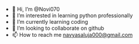 - 👋 Hi, I’m @Novi070
- 👀 I’m interested in learning python professionally
- 🌱 I’m currently learning coding
- 💞️ I’m looking to collaborate on github
- 📫 How to reach me navyasaluja000@gmail.com

<!---
Novi070/Novi070 is a ✨ special ✨ repository because its `README.md` (this file) appears on your GitHub profile.
You can click the Preview link to take a look at your changes.
--->

